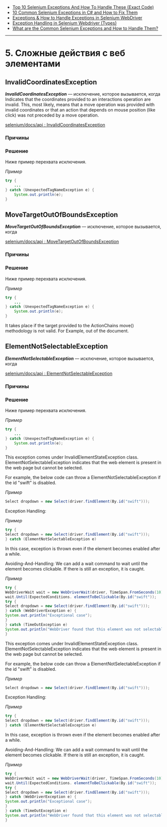 * [Top 10 Selenium Exceptions And How To Handle These (Exact Code)](https://www.softwaretestinghelp.com/exception-handling-framework-selenium-tutorial-19/#8_orgopenqaseleniumTimeoutException)
* [10 Common Selenium Exceptions in C# and How to Fix Them](https://blog.testproject.io/2020/12/28/10-common-selenium-exceptions-in-c-and-how-to-fix-them/)
* [Exceptions & How to Handle Exceptions in Selenium WebDriver](https://blog.knoldus.com/exceptions-how-to-handle-exceptions-in-selenium-webdriver/#nosuchelementexception)
* [Exception Handling in Selenium Webdriver (Types)](https://www.guru99.com/exception-handling-selenium.html)
* [What are the Common Selenium Exceptions and How to Handle Them?](https://www.thepsi.com/what-are-the-common-selenium-exceptions-and-how-to-handle-them/)

***

# 5. Сложные действия с веб элементами

## InvalidCoordinatesException

***InvalidCoordinatesException*** — исключение, которое вызывается, когда
Indicates that the coordinates provided to an interactions operation are invalid.
This, most likely, means that a move operation was provided with invalid coordinates or that an action that depends on mouse position (like click) was not preceded by a move operation.

[selenium/docs/api : InvalidCoordinatesException](https://www.selenium.dev/selenium/docs/api/java/org/openqa/selenium/interactions/InvalidCoordinatesException.html)

### Причины

### Решение

Ниже пример перехвата исключения.

*Пример*

```java
try {
    ...
} catch (UnexpectedTagNameException e) {
    System.out.println(e);
}
```

## MoveTargetOutOfBoundsException

***MoveTargetOutOfBoundsException*** — исключение, которое вызывается, когда

[selenium/docs/api : MoveTargetOutOfBoundsException](https://www.selenium.dev/selenium/docs/api/java/org/openqa/selenium/interactions/MoveTargetOutOfBoundsException.html)

### Причины

### Решение

Ниже пример перехвата исключения.

*Пример*

```java
try {
    ...
} catch (UnexpectedTagNameException e) {
    System.out.println(e);
}
```

It takes place if the target provided to the ActionChains move() methodology is not valid. For Example, out of the document.

## ElementNotSelectableException

***ElementNotSelectableException*** — исключение, которое вызывается, когда

[selenium/docs/api : ElementNotSelectableException](https://www.selenium.dev/selenium/docs/api/java/org/openqa/selenium/ElementNotSelectableException.html)

### Причины

### Решение

Ниже пример перехвата исключения.

*Пример*

```java
try {
    ...
} catch (UnexpectedTagNameException e) {
    System.out.println(e);
}
```

This exception comes under InvalidElementStateException class. ElementNotSelectableException indicates that the web element is present in the web page but cannot be selected.

For example, the below code can throw a ElementNotSelectableException if the id "swift" is disabled.

*Пример*

```java
Select dropdown = new Select(driver.findElement(By.id("swift")));
```

Exception Handling:

*Пример*

```java
try {
Select dropdown = new Select(driver.findElement(By.id("swift")));
} catch (ElementNotSelectableException e)
```

In this case, exception is thrown even if the element becomes enabled after a while.

Avoiding-And-Handling: We can add a wait command to wait until the element becomes clickable. If there is still an exception, it is caught.

*Пример*

```java
try {
WebDriverWait wait = new WebDriverWait(driver, TimeSpan.FromSeconds(10));
wait.Until(ExpectedConditions. elementToBeClickable(By.id("swift"));
try {
Select dropdown = new Select(driver.findElement(By.id("swift")));
} catch (WebDriverException e) {
System.out.println("Exceptional case");
}
} catch (TimeOutException e)
System.out.println("WebDriver found that this element was not selectable.");
}
```

This exception comes under InvalidElementStateException class.
ElementNotSelectableException indicates that the web element is present in the web page but cannot be selected.

For example, the below code can throw a ElementNotSelectableException if the id "swift" is disabled.

*Пример*

```java
Select dropdown = new Select(driver.findElement(By.id("swift")));
```

Exception Handling:

*Пример*

```java
try {
Select dropdown = new Select(driver.findElement(By.id("swift")));
} catch (ElementNotSelectableException e)
```

In this case, exception is thrown even if the element becomes enabled after a while.

Avoiding-And-Handling: We can add a wait command to wait until the element becomes clickable. If there is still an exception, it is caught.

*Пример*

```java
try {
WebDriverWait wait = new WebDriverWait(driver, TimeSpan.FromSeconds(10));
wait.Until(ExpectedConditions. elementToBeClickable(By.id("swift"));
try {
Select dropdown = new Select(driver.findElement(By.id("swift")));
} catch (WebDriverException e) {
System.out.println("Exceptional case");
}
} catch (TimeOutException e)
System.out.println("WebDriver found that this element was not selectable.");
}
```
